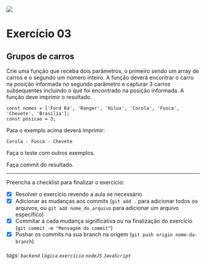 ![](https://i.imgur.com/xG74tOh.png)

# Exercício 03

## Grupos de carros

Crie uma função que receba dois parâmetros, o primeiro sendo um array de carros e o segundo um número inteiro. A função deverá encontrar o carro na posição informada no segundo parâmetro e capturar 3 carros subsequentes incluindo o que foi encontrado na posição informada. A função deve imprimir o resultado.

```javascript=
const nomes = ['Ford Ká', 'Ranger', 'Hilux', 'Corola', 'Fusca', 'Chevete', 'Brasilia'];
const posicao = 3;
```

Para o exemplo acima deverá imprimir:

```
Corola - Fusca - Chevete
```

Faça o teste com outros exemplos.

Faça commit do resultado.

---

Preencha a checklist para finalizar o exercício:

- [x] Resolver o exercício revendo a aula se necessário
- [x] Adicionar as mudanças aos commits (`git add .` para adicionar todos os arquivos, ou `git add nome_do_arquivo` para adicionar um arquivo específico)
- [x] Commitar a cada mudança significativa ou na finalização do exercício (`git commit -m "Mensagem do commit"`)
- [x] Pushar os commits na sua branch na origem (`git push origin nome-da-branch`)

###### tags: `backend` `lógica` `exercício` `nodeJS` `JavaScript`
